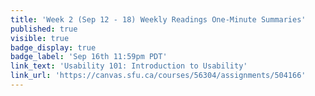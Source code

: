 ```yaml
---
title: 'Week 2 (Sep 12 - 18) Weekly Readings One-Minute Summaries'
published: true
visible: true
badge_display: true
badge_label: 'Sep 16th 11:59pm PDT'
link_text: 'Usability 101: Introduction to Usability'
link_url: 'https://canvas.sfu.ca/courses/56304/assignments/504166'
---
```

